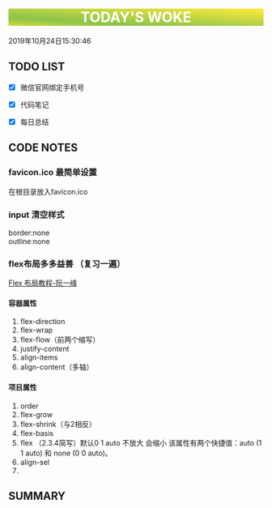 

<html>
 <center style="background: linear-gradient(to top right, #CDDC39 0%, #8BC34A 25%, #FFEB3B 100%);color:white"><h1>TODAY'S WOKE</h1></center>
 <div>2019年10月24日15:30:46</div>
</html>

##  TODO LIST


- [x]  微信官网绑定手机号
- [x]  代码笔记
- [x]  每日总结



## CODE NOTES
### favicon.ico 最简单设置
在根目录放入favicon.ico


### input 清空样式
border:none  
outline:none

### flex布局多多益善 （复习一遍）
[Flex 布局教程-阮一峰](http://www.ruanyifeng.com/blog/2015/07/flex-grammar.html)
#### 容器属性
1. flex-direction
1. flex-wrap
1. flex-flow（前两个缩写）
1. justify-content
1. align-items
1. align-content（多轴）
#### 项目属性
1. order
1. flex-grow 
1. flex-shrink（与2相反）
1. flex-basis
1. flex （2.3.4简写）默认0 1 auto 不放大 会缩小
该属性有两个快捷值：auto (1 1 auto) 和 none (0 0 auto)。
1. align-sel
2. 


## SUMMARY


